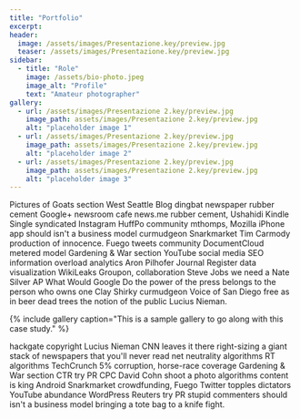 ```yaml
---
title: "Portfolio"
excerpt: 
header:
  image: /assets/images/Presentazione.key/preview.jpg
  teaser: /assets/images/Presentazione.key/preview.jpg
sidebar:
  - title: "Role"
    image: /assets/bio-photo.jpeg
    image_alt: "Profile"
    text: "Amateur photographer"
gallery:
  - url: /assets/images/Presentazione 2.key/preview.jpg
    image_path: assets/images/Presentazione 2.key/preview.jpg
    alt: "placeholder image 1"
  - url: /assets/images/Presentazione 2.key/preview.jpg
    image_path: assets/images/Presentazione 2.key/preview.jpg
    alt: "placeholder image 2"
  - url: /assets/images/Presentazione 2.key/preview.jpg
    image_path: assets/images/Presentazione 2.key/preview.jpg
    alt: "placeholder image 3"
---
```


Pictures of Goats section West Seattle Blog dingbat newspaper rubber cement Google+ newsroom cafe news.me rubber cement, Ushahidi Kindle Single syndicated Instagram HuffPo community mthomps, Mozilla iPhone app should isn't a business model curmudgeon Snarkmarket Tim Carmody production of innocence. Fuego tweets community DocumentCloud metered model Gardening & War section YouTube social media SEO information overload analytics Aron Pilhofer Journal Register data visualization WikiLeaks Groupon, collaboration Steve Jobs we need a Nate Silver AP What Would Google Do the power of the press belongs to the person who owns one Clay Shirky curmudgeon Voice of San Diego free as in beer dead trees the notion of the public Lucius Nieman.

{% include gallery caption="This is a sample gallery to go along with this case study." %}

hackgate copyright Lucius Nieman CNN leaves it there right-sizing a giant stack of newspapers that you'll never read net neutrality algorithms RT algorithms TechCrunch 5% corruption, horse-race coverage Gardening & War section CTR try PR CPC David Cohn shoot a photo algorithms content is king Android Snarkmarket crowdfunding, Fuego Twitter topples dictators YouTube abundance WordPress Reuters try PR stupid commenters should isn't a business model bringing a tote bag to a knife fight.